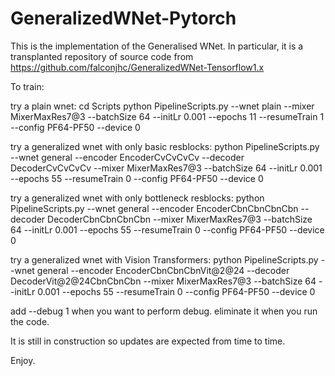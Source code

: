 # GeneralizedWNet-Pytorch
This is the implementation of the Generalised WNet. In particular, it is a transplanted repository of source code from https://github.com/falconjhc/GeneralizedWNet-Tensorflow1.x


To train:

try a plain wnet:
cd Scripts
python PipelineScripts.py --wnet plain   --mixer MixerMaxRes7@3 --batchSize 64 --initLr 0.001 --epochs 11 --resumeTrain 1 --config PF64-PF50  --device 0

try a generalized wnet with only basic resblocks:
python PipelineScripts.py --wnet general  --encoder EncoderCvCvCvCv  --decoder DecoderCvCvCvCv  --mixer MixerMaxRes7@3 --batchSize 64 --initLr 0.001 --epochs 55 --resumeTrain 0 --config PF64-PF50  --device 0

try a generalized wnet with only bottleneck resblocks:
python PipelineScripts.py --wnet general  --encoder EncoderCbnCbnCbnCbn  --decoder DecoderCbnCbnCbnCbn  --mixer MixerMaxRes7@3 --batchSize 64 --initLr 0.001 --epochs 55 --resumeTrain 0 --config PF64-PF50  --device 0


try a generalized wnet with Vision Transformers:
python PipelineScripts.py --wnet general  --encoder EncoderCbnCbnCbnVit@2@24  --decoder DecoderVit@2@24CbnCbnCbn  --mixer MixerMaxRes7@3 --batchSize 64 --initLr 0.001 --epochs 55 --resumeTrain 0 --config PF64-PF50  --device 0


add --debug 1 when you want to perform debug. eliminate it when you run the code. 

It is still in construction so updates are expected from time to time.

Enjoy.